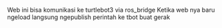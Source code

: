 Web ini bisa komunikasi ke turtlebot3 via ros_bridge
Ketika web nya baru ngeload
langsung ngepublish perintah ke tbot buat gerak
